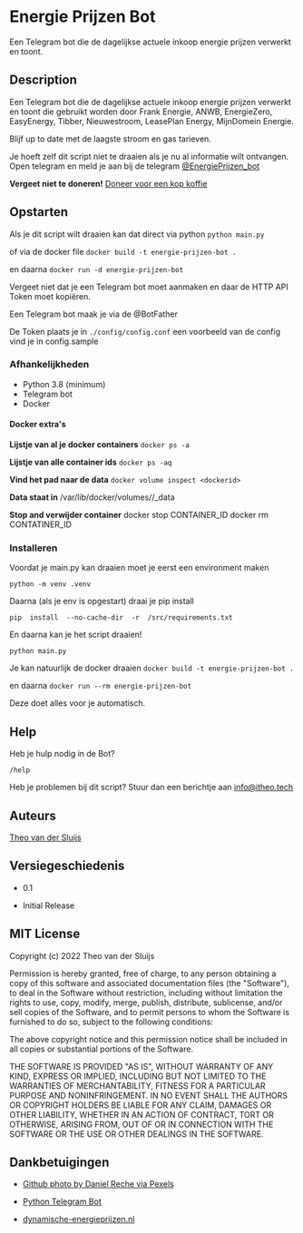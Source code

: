 
#  Energie Prijzen Bot

Een Telegram bot die de dagelijkse actuele inkoop energie prijzen verwerkt en toont.

##  Description
Een Telegram bot die de dagelijkse actuele inkoop energie prijzen verwerkt en toont die gebruikt worden door Frank Energie, ANWB, EnergieZero, EasyEnergy, Tibber, Nieuwestroom, LeasePlan Energy, MijnDomein Energie.

Blijf up to date met de laagste stroom en gas tarieven.

Je hoeft zelf dit script niet te draaien als je nu al informatie wilt ontvangen. Open telegram en meld je aan bij de telegram [@EnergiePrijzen_bot](https://t.me/EnergiePrijzen_bot)

**Vergeet niet te doneren!**
[Doneer voor een kop koffie](https://donorbox.org/tvdsluijs-github)

##  Opstarten
Als je dit script wilt draaien kan dat direct via python
`python main.py`

of via de docker file
`docker build -t energie-prijzen-bot .`

en daarna
`docker run -d energie-prijzen-bot`

Vergeet niet dat je een Telegram bot moet aanmaken en daar de HTTP API Token moet kopiëren.

Een Telegram bot maak je via de @BotFather

De Token plaats je in `./config/config.conf` een voorbeeld van de config vind je in config.sample

###  Afhankelijkheden
- Python 3.8 (minimum)
- Telegram bot
- Docker

#### Docker extra's

**Lijstje van al je docker containers**
`docker ps -a`

**Lijstje van alle container ids**
`docker ps -aq`

**Vind het pad naar de data**
`docker volume inspect <dockerid>`

**Data staat in**
/var/lib/docker/volumes/<dockerid>/_data

**Stop and verwijder container**
docker stop CONTAINER_ID
docker rm CONTATINER_ID

###  Installeren

Voordat je main.py kan draaien moet je eerst een environment maken

`python -m venv .venv`

Daarna (als je env is opgestart) draai je pip install

`pip  install  --no-cache-dir  -r  /src/requirements.txt`

En daarna kan je het script draaien!

`python main.py`

Je kan natuurlijk de docker draaien
 `docker build -t energie-prijzen-bot .`

en daarna
`docker run --rm energie-prijzen-bot`

Deze doet alles voor je automatisch.

##  Help

Heb je hulp nodig in de Bot?

`/help`

Heb je problemen bij dit script? Stuur dan een berichtje aan
info@itheo.tech

##  Auteurs

[Theo van der Sluijs](https://itheo.tech)

##  Versiegeschiedenis

*  0.1

*  Initial Release



##  MIT License

Copyright (c) 2022 Theo van der Sluijs

Permission is hereby granted, free of charge, to any person obtaining a copy of this software and associated documentation files (the "Software"), to deal in the Software without restriction, including without limitation the rights to use, copy, modify, merge, publish, distribute, sublicense, and/or sell copies of the Software, and to permit persons to whom the Software is furnished to do so, subject to the following conditions:

The above copyright notice and this permission notice shall be included in all copies or substantial portions of the Software.

THE SOFTWARE IS PROVIDED "AS IS", WITHOUT WARRANTY OF ANY KIND, EXPRESS OR IMPLIED, INCLUDING BUT NOT LIMITED TO THE WARRANTIES OF MERCHANTABILITY, FITNESS FOR A PARTICULAR PURPOSE AND NONINFRINGEMENT. IN NO EVENT SHALL THE AUTHORS OR COPYRIGHT HOLDERS BE LIABLE FOR ANY CLAIM, DAMAGES OR OTHER LIABILITY, WHETHER IN AN ACTION OF CONTRACT, TORT OR OTHERWISE, ARISING FROM, OUT OF OR IN CONNECTION WITH THE SOFTWARE OR THE USE OR OTHER DEALINGS IN THE SOFTWARE.



##  Dankbetuigingen

*  [Github photo by Daniel Reche via Pexels](https://www.pexels.com/@daniel-reche-718241)

*  [Python Telegram Bot]([https://python-telegram-bot.org](https://python-telegram-bot.org/))

*  [dynamische-energieprijzen.nl](https://www.dynamische-energieprijzen.nl/actuele-energieprijzen/)